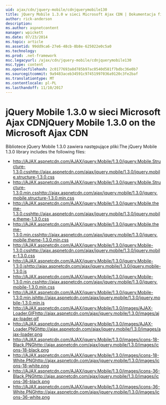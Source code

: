 ```yaml
---
uid: ajax/cdn/jquery-mobile/cdnjquerymobile130
title: jQuery Mobile 1.3.0 w sieci Microsoft Ajax CDN | Dokumentacja firmy Microsoft
author: rick-anderson
description: 
ms.author: aspnetcontent
manager: wpickett
ms.date: 07/23/2014
ms.topic: article
ms.assetid: 99dd9ca6-27e6-48cb-8b8e-625022e0c5a0
ms.technology: 
ms.prod: .net-framework
msc.legacyurl: /ajax/cdn/jquery-mobile/cdnjquerymobile130
msc.type: content
ms.openlocfilehash: 2c0177693a8d785b97ac0540d581f7bdbc36e0b7
ms.sourcegitcommit: 9a9483aceb34591c97451997036a9120c3fe2baf
ms.translationtype: MT
ms.contentlocale: pl-PL
ms.lasthandoff: 11/10/2017
---
```

<a name="jquery-mobile-130-on-the-microsoft-ajax-cdn"></a><span data-ttu-id="482bd-102">jQuery Mobile 1.3.0 w sieci Microsoft Ajax CDN</span><span class="sxs-lookup"><span data-stu-id="482bd-102">jQuery Mobile 1.3.0 on the Microsoft Ajax CDN</span></span>
====================
<span data-ttu-id="482bd-103">Bibliotece jQuery Mobile 1.3.0 zawiera następujące pliki:</span><span class="sxs-lookup"><span data-stu-id="482bd-103">The jQuery Mobile 1.3.0 library includes the following files:</span></span>

- <span data-ttu-id="482bd-104">http://AJAX.aspnetcdn.com/AJAX/jquery.Mobile/1.3.0/jquery.Mobile.Structure-1.3.0.css</span><span class="sxs-lookup"><span data-stu-id="482bd-104">http://ajax.aspnetcdn.com/ajax/jquery.mobile/1.3.0/jquery.mobile.structure-1.3.0.css</span></span>
- <span data-ttu-id="482bd-105">http://AJAX.aspnetcdn.com/AJAX/jquery.Mobile/1.3.0/jquery.Mobile.Structure-1.3.0.min.css</span><span class="sxs-lookup"><span data-stu-id="482bd-105">http://ajax.aspnetcdn.com/ajax/jquery.mobile/1.3.0/jquery.mobile.structure-1.3.0.min.css</span></span>
- <span data-ttu-id="482bd-106">http://AJAX.aspnetcdn.com/AJAX/jquery.Mobile/1.3.0/jquery.Mobile.theme-1.3.0.css</span><span class="sxs-lookup"><span data-stu-id="482bd-106">http://ajax.aspnetcdn.com/ajax/jquery.mobile/1.3.0/jquery.mobile.theme-1.3.0.css</span></span>
- <span data-ttu-id="482bd-107">http://AJAX.aspnetcdn.com/AJAX/jquery.Mobile/1.3.0/jquery.Mobile.theme-1.3.0.min.css</span><span class="sxs-lookup"><span data-stu-id="482bd-107">http://ajax.aspnetcdn.com/ajax/jquery.mobile/1.3.0/jquery.mobile.theme-1.3.0.min.css</span></span>
- <span data-ttu-id="482bd-108">http://AJAX.aspnetcdn.com/AJAX/jquery.Mobile/1.3.0/jquery.Mobile-1.3.0.css</span><span class="sxs-lookup"><span data-stu-id="482bd-108">http://ajax.aspnetcdn.com/ajax/jquery.mobile/1.3.0/jquery.mobile-1.3.0.css</span></span>
- <span data-ttu-id="482bd-109">http://AJAX.aspnetcdn.com/AJAX/jquery.Mobile/1.3.0/jquery.Mobile-1.3.0.js</span><span class="sxs-lookup"><span data-stu-id="482bd-109">http://ajax.aspnetcdn.com/ajax/jquery.mobile/1.3.0/jquery.mobile-1.3.0.js</span></span>
- <span data-ttu-id="482bd-110">http://AJAX.aspnetcdn.com/AJAX/jquery.Mobile/1.3.0/jquery.Mobile-1.3.0.min.css</span><span class="sxs-lookup"><span data-stu-id="482bd-110">http://ajax.aspnetcdn.com/ajax/jquery.mobile/1.3.0/jquery.mobile-1.3.0.min.css</span></span>
- <span data-ttu-id="482bd-111">http://AJAX.aspnetcdn.com/AJAX/jquery.Mobile/1.3.0/jquery.Mobile-1.3.0.min.js</span><span class="sxs-lookup"><span data-stu-id="482bd-111">http://ajax.aspnetcdn.com/ajax/jquery.mobile/1.3.0/jquery.mobile-1.3.0.min.js</span></span>
- <span data-ttu-id="482bd-112">http://AJAX.aspnetcdn.com/AJAX/jquery.Mobile/1.3.0/images/AJAX-Loader.GIF</span><span class="sxs-lookup"><span data-stu-id="482bd-112">http://ajax.aspnetcdn.com/ajax/jquery.mobile/1.3.0/images/ajax-loader.gif</span></span>
- <span data-ttu-id="482bd-113">http://AJAX.aspnetcdn.com/AJAX/jquery.Mobile/1.3.0/images/AJAX-Loader.PNG</span><span class="sxs-lookup"><span data-stu-id="482bd-113">http://ajax.aspnetcdn.com/ajax/jquery.mobile/1.3.0/images/ajax-loader.png</span></span>
- <span data-ttu-id="482bd-114">http://AJAX.aspnetcdn.com/AJAX/jquery.Mobile/1.3.0/images/icons-18-Black.PNG</span><span class="sxs-lookup"><span data-stu-id="482bd-114">http://ajax.aspnetcdn.com/ajax/jquery.mobile/1.3.0/images/icons-18-black.png</span></span>
- <span data-ttu-id="482bd-115">http://AJAX.aspnetcdn.com/AJAX/jquery.Mobile/1.3.0/images/icons-18-White.PNG</span><span class="sxs-lookup"><span data-stu-id="482bd-115">http://ajax.aspnetcdn.com/ajax/jquery.mobile/1.3.0/images/icons-18-white.png</span></span>
- <span data-ttu-id="482bd-116">http://AJAX.aspnetcdn.com/AJAX/jquery.Mobile/1.3.0/images/icons-36-Black.PNG</span><span class="sxs-lookup"><span data-stu-id="482bd-116">http://ajax.aspnetcdn.com/ajax/jquery.mobile/1.3.0/images/icons-36-black.png</span></span>
- <span data-ttu-id="482bd-117">http://AJAX.aspnetcdn.com/AJAX/jquery.Mobile/1.3.0/images/icons-36-White.PNG</span><span class="sxs-lookup"><span data-stu-id="482bd-117">http://ajax.aspnetcdn.com/ajax/jquery.mobile/1.3.0/images/icons-36-white.png</span></span>
